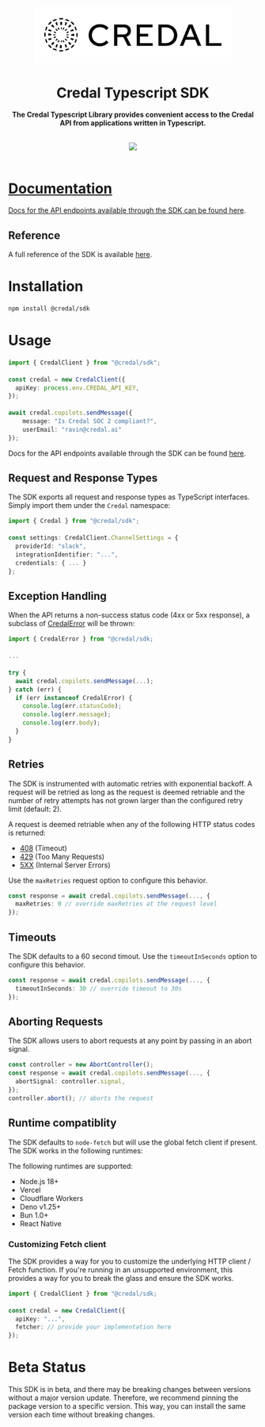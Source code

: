<div align="center">  
  <img src="./credal-dark-logo.svg" width="400" />
  <h1>Credal Typescript SDK</h1>

  <p>
    <strong>The Credal Typescript Library provides convenient access to the Credal API from applications written in Typescript.</strong>
  </p>

  <br>
  <div>
    <a href="https://buildwithfern.com/"><img src="https://img.shields.io/badge/%F0%9F%8C%BF-SDK%20generated%20by%20Fern-brightgreen">     
  </div>
  <br>
</div>

# Documentation

Docs for the API endpoints available through the SDK can be found [here](https://docs.credal.ai/getting-started/overview).

## Reference

A full reference of the SDK is available [here](./reference.md).

# Installation

```sh
npm install @credal/sdk
```

# Usage

```typescript
import { CredalClient } from "@credal/sdk";

const credal = new CredalClient({
  apiKey: process.env.CREDAL_API_KEY,
});

await credal.copilots.sendMessage({
    message: "Is Credal SOC 2 compliant?",
    userEmail: "ravin@credal.ai"
});
```

Docs for the API endpoints available through the SDK can be found [here](https://docs.credal.ai/getting-started/overview). 

## Request and Response Types

The SDK exports all request and response types as TypeScript interfaces. Simply 
import them under the `Credal` namespace: 

```ts
import { Credal } from "@credal/sdk"; 

const settings: CredalClient.ChannelSettings = {
  providerId: "slack",
  integrationIdentifier: "...",
  credentials: { ... }
};
```

## Exception Handling

When the API returns a non-success status code (4xx or 5xx response), 
a subclass of [CredalError](./src/errors/CredalError.ts) will be thrown:

```ts
import { CredalError } from "@credal/sdk;

...

try {
  await credal.copilots.sendMessage(...);
} catch (err) {
  if (err instanceof CredalError) {
    console.log(err.statusCode); 
    console.log(err.message);
    console.log(err.body); 
  }
}
```

## Retries

The SDK is instrumented with automatic retries with exponential backoff. A request will be
retried as long as the request is deemed retriable and the number of retry attempts has not grown larger
than the configured retry limit (default: 2).

A request is deemed retriable when any of the following HTTP status codes is returned:

- [408](https://developer.mozilla.org/en-US/docs/Web/HTTP/Status/408) (Timeout)
- [429](https://developer.mozilla.org/en-US/docs/Web/HTTP/Status/429) (Too Many Requests)
- [5XX](https://developer.mozilla.org/en-US/docs/Web/HTTP/Status/500) (Internal Server Errors)
  
Use the `maxRetries` request option to configure this behavior. 

```ts
const response = await credal.copilots.sendMessage(..., {
  maxRetries: 0 // override maxRetries at the request level
});
```

## Timeouts

The SDK defaults to a 60 second timout. Use the `timeoutInSeconds` option to 
configure this behavior. 

```ts
const response = await credal.copilots.sendMessage(..., {
  timeoutInSeconds: 30 // override timeout to 30s
});
```

## Aborting Requests

The SDK allows users to abort requests at any point by passing 
in an abort signal. 

```ts
const controller = new AbortController();
const response = await credal.copilots.sendMessage(..., {
  abortSignal: controller.signal,
});
controller.abort(); // aborts the request
```

## Runtime compatiblity

The SDK defaults to `node-fetch` but will use the global fetch client if present. The SDK 
works in the following runtimes: 

The following runtimes are supported:

- Node.js 18+ 
- Vercel 
- Cloudflare Workers
- Deno v1.25+
- Bun 1.0+
- React Native

### Customizing Fetch client

The SDK provides a way for you to customize the underlying HTTP client / Fetch function. If you're 
running in an unsupported environment, this provides a way for you to break the glass and 
ensure the SDK works. 

```ts
import { CredalClient } from "@credal/sdk;

const credal = new CredalClient({
  apiKey: "...",
  fetcher: // provide your implementation here
});
```


# Beta Status

This SDK is in beta, and there may be breaking changes between versions without a major 
version update. Therefore, we recommend pinning the package version to a specific version. 
This way, you can install the same version each time without breaking changes.
